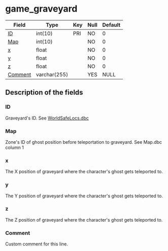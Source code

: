# game_graveyard

| Field                       | Type         |  Key | Null | Default |
|-----------------------------|--------------|------|------|---------|
| [ID](#id)                   | int(10)      |  PRI | NO   | 0       |
| [Map](#map)                 | int(10)      |      | NO   | 0       |
| [x](#x)                     | float        |      | NO   | 0       |
| [y](#y)                     | float        |      | NO   | 0       |
| [z](#z)                     | float        |      | NO   | 0       |
| [Comment](#comment)         | varchar(255) |      | YES  | NULL    |

## Description of the fields

### ID
Graveyard's ID. See [WorldSafeLocs.dbc](../../dbc/WorldSafeLocs.md)

### Map
Zone's ID of ghost position before teleportation to graveyard. See Map.dbc column 1

### x

The X position of graveyard where the character's ghost gets teleported to.

### y

The Y position of graveyard where the character's ghost gets teleported to.

### z

The Z position of graveyard where the character's ghost gets teleported to.

### Comment

Custom comment for this line.

